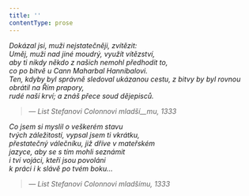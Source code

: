 ```yaml
---
title: ''
contentType: prose
---
```


<section>

> 

> 

> 

_Dokázal jsi, muži nejstatečněji, zvítězit:  
Uměj, muži nad jiné moudrý, využít vítězství,  
aby ti nikdy někdo z našich nemohl předhodit to,  
co po bitvě u Cann Maharbal Hannibalovi.  
Ten, kdyby byl správně sledoval ukázanou cestu, z bitvy by byl rovnou obrátil na Řím prapory,  
rudé naší krví; a znáš přece soud dějepisců._

</section>

<section>

> _— List Stefanovi Colonnovi mladší__mu, 1333_

</section>

<section>

_Co jsem si myslil o veškerém stavu  
tvých záležitostí, vypsal jsem ti vkrátku,  
přestatečný válečníku, již dříve v mateřském  
jazyce, aby se s tím mohli seznámit  
i tví vojáci, kteří jsou povoláni  
k práci i k slávě po tvém boku…_

</section>

<section>

> _— List Stefanovi Colonnovi mladšímu, 1333_

</section>
